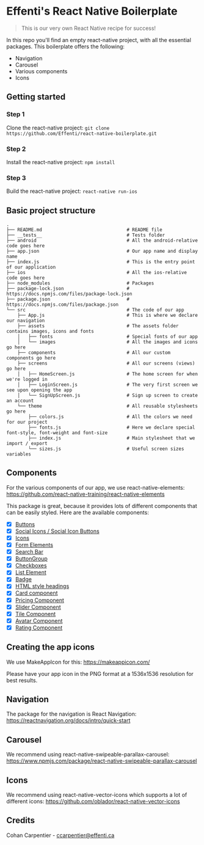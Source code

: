 # Effenti's React Native Boilerplate
> This is our very own React Native recipe for success! 

In this repo you'll find an empty react-native project, with all the essential packages. This boilerplate offers the following:

* Navigation
* Carousel
* Various components
* Icons

## Getting started

### Step 1

Clone the react-native project:
```git clone https://github.com/Effenti/react-native-boilerplate.git```

### Step 2

Install the react-native project:
```npm install```

### Step 3

Build the react-native project:
```react-native run-ios```

## Basic project structure

```
.
├── README.md                               # README file
├── __tests__                               # Tests folder
├── android                                 # All the android-relative code goes here
├── app.json                                # Our app name and display name
├── index.js                                # This is the entry point of our application
├── ios                                     # All the ios-relative code goes here 
├── node_modules                            # Packages
├── package-lock.json                       # https://docs.npmjs.com/files/package-lock.json
├── package.json                            # https://docs.npmjs.com/files/package.json
└── src                                     # The code of our app
    ├── App.js                              # This is where we declare our navigation
    ├── assets                              # The assets folder contains images, icons and fonts
    │   ├── fonts                           # Special fonts of our app
    │   └── images                          # All the images and icons go here
    ├── components                          # All our custom components go here
    ├── screens                             # All our screens (views) go here
    │   ├── HomeScreen.js                   # The home screen for when we're logged in
    │   ├── LoginScreen.js                  # The very first screen we see upon opening the app
    │   └── SignUpScreen.js                 # Sign up screen to create an account
    └── theme                               # All reusable stylesheets go here
        ├── colors.js                       # All the colors we need for our project 
        ├── fonts.js                        # Here we declare special font-style, font-weight and font-size 
        ├── index.js                        # Main stylesheet that we import / export
        └── sizes.js                        # Useful screen sizes variables
```

## Components

For the various components of our app, we use react-native-elements:
https://github.com/react-native-training/react-native-elements

This package is great, because it provides lots of different components that can be easily styled. Here are the available components:

- [x] [Buttons](https://react-native-training.github.io/react-native-elements/API/buttons/)
- [x] [Social Icons / Social Icon Buttons](https://react-native-training.github.io/react-native-elements/API/social_icons/)
- [x] [Icons](https://react-native-training.github.io/react-native-elements/API/icons/)
- [x] [Form Elements](https://react-native-training.github.io/react-native-elements/API/forms/)
- [x] [Search Bar](https://react-native-training.github.io/react-native-elements/API/searchbar/)
- [x] [ButtonGroup](https://react-native-training.github.io/react-native-elements/API/button_group/)
- [x] [Checkboxes](https://react-native-training.github.io/react-native-elements/API/checkbox/)
- [x] [List Element](https://react-native-training.github.io/react-native-elements/API/lists/)
- [x] [Badge](https://react-native-training.github.io/react-native-elements/API/badge/)
- [x] [HTML style headings](https://react-native-training.github.io/react-native-elements/API/HTML_style_headings/)
- [x] [Card component](https://react-native-training.github.io/react-native-elements/API/card/)
- [x] [Pricing Component](https://react-native-training.github.io/react-native-elements/API/pricing/)
- [x] [Slider Component](https://react-native-training.github.io/react-native-elements/API/slider/)
- [x] [Tile Component](https://react-native-training.github.io/react-native-elements/API/tile/)
- [x] [Avatar Component](https://react-native-training.github.io/react-native-elements/API/avatar/)
- [x] [Rating Component](https://react-native-training.github.io/react-native-elements/API/rating/)

## Creating the app icons

We use MakeAppIcon for this:
https://makeappicon.com/

Please have your app icon in the PNG format at a 1536x1536 resolution for best results.

## Navigation

The package for the navigation is React Navigation:
https://reactnavigation.org/docs/intro/quick-start

## Carousel

We recommend using react-native-swipeable-parallax-carousel:
https://www.npmjs.com/package/react-native-swipeable-parallax-carousel

## Icons

We recommend using react-native-vector-icons which supports a lot of different icons:
https://github.com/oblador/react-native-vector-icons

## Credits

Cohan Carpentier - ccarpentier@effenti.ca

